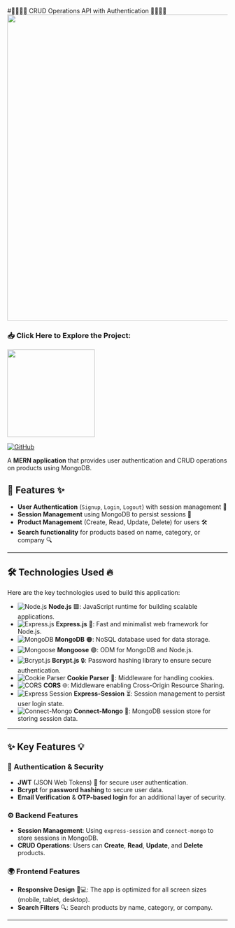 #👨‍💻👩‍💻 CRUD Operations API with Authentication 👨‍💻👩‍💻
<img src="https://github.com/user-attachments/assets/cd9f19ec-3c1c-4d3a-822e-2d64d4eba2db" width="700" />

### 📥 **Click Here to Explore the Project:**

<img src="https://cdn.dribbble.com/users/31664/screenshots/7193845/media/fdf2fafa8be6b3b5a75090d26b03e5ff.gif" width="200" />

[![GitHub](https://img.shields.io/badge/GitHub-Repository-blue?style=for-the-badge&logo=github)](https://github.com/Rakeshkumarsahugithub/CRUD-Operations)

A **MERN application** that provides user authentication and CRUD operations on products using MongoDB.

## 🌟 **Features** ✨

- **User Authentication** (`Signup`, `Login`, `Logout`) with session management 🔐
- **Session Management** using MongoDB to persist sessions 💾
- **Product Management** (Create, Read, Update, Delete) for users 🛠️
- **Search functionality** for products based on name, category, or company 🔍

---

## 🛠️ **Technologies Used** 🔥

Here are the key technologies used to build this application:

- ![Node.js](https://img.shields.io/badge/Node.js-6DA55F?style=for-the-badge&logo=node.js&logoColor=white) **Node.js** 🟩: JavaScript runtime for building scalable applications.
- ![Express.js](https://img.shields.io/badge/Express.js-000000?style=for-the-badge&logo=express&logoColor=white) **Express.js** 🔵: Fast and minimalist web framework for Node.js.
- ![MongoDB](https://img.shields.io/badge/MongoDB-47A248?style=for-the-badge&logo=mongodb&logoColor=white) **MongoDB** 🟠: NoSQL database used for data storage.
- ![Mongoose](https://img.shields.io/badge/Mongoose-880000?style=for-the-badge&logo=mongoose&logoColor=white) **Mongoose** 🟣: ODM for MongoDB and Node.js.
- ![Bcrypt.js](https://img.shields.io/badge/Bcrypt.js-E5E5E5?style=for-the-badge&logo=bcrypt&logoColor=white) **Bcrypt.js** 🔒: Password hashing library to ensure secure authentication.
- ![Cookie Parser](https://img.shields.io/badge/Cookie%20Parser-FF6F61?style=for-the-badge&logo=Cookie%20parser&logoColor=white) **Cookie Parser** 🍪: Middleware for handling cookies.
- ![CORS](https://img.shields.io/badge/CORS-2A92A2?style=for-the-badge&logo=cors&logoColor=white) **CORS** 🌐: Middleware enabling Cross-Origin Resource Sharing.
- ![Express Session](https://img.shields.io/badge/Express%20Session-5D6A73?style=for-the-badge&logo=express-session&logoColor=white) **Express-Session** ⏳: Session management to persist user login state.
- ![Connect-Mongo](https://img.shields.io/badge/Connect%20Mongo-3F7671?style=for-the-badge&logo=connect-mongo&logoColor=white) **Connect-Mongo** 🏢: MongoDB session store for storing session data.

---

## ✨ **Key Features** 💡

### 🔑 **Authentication & Security** 
- **JWT** (JSON Web Tokens) 🔑 for secure user authentication.
- **Bcrypt** for **password hashing** to secure user data.
- **Email Verification** & **OTP-based login** for an additional layer of security.
  
### ⚙️ **Backend Features**
- **Session Management**: Using `express-session` and `connect-mongo` to store sessions in MongoDB.
- **CRUD Operations**: Users can **Create**, **Read**, **Update**, and **Delete** products.
  
### 🌍 **Frontend Features**
- **Responsive Design** 📱💻: The app is optimized for all screen sizes (mobile, tablet, desktop).
- **Search Filters** 🔍: Search products by name, category, or company.

---

